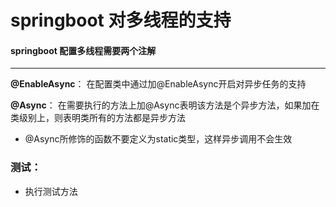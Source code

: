 # springboot 对多线程的支持

#### springboot 配置多线程需要两个注解

***

**@EnableAsync**：
在配置类中通过加@EnableAsync开启对异步任务的支持

**@Async**： 
在需要执行的方法上加@Async表明该方法是个异步方法，如果加在类级别上，则表明类所有的方法都是异步方法

* @Async所修饰的函数不要定义为static类型，这样异步调用不会生效

### 测试：
* 执行测试方法

